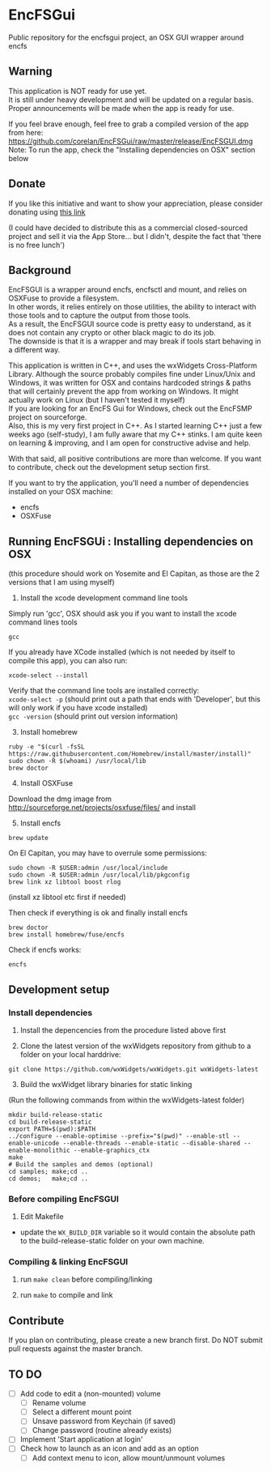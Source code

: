 # EncFSGui

Public repository for the encfsgui project, an OSX GUI wrapper around encfs

## Warning 
This application is NOT ready for use yet. <br>
It is still under heavy development and will be updated on a regular basis.<br>
Proper announcements will be made when the app is ready for use. <br>

If you feel brave enough, feel free to grab a compiled version of the app from here: https://github.com/corelan/EncFSGui/raw/master/release/EncFSGUI.dmg<br>
Note: To run the app, check the "Installing dependencies on OSX" section below<br>


## Donate
If you like this initiative and want to show your appreciation, please consider donating using [this link](https://www.paypal.com/cgi-bin/webscr?cmd=_donations&bn=EncFSGUI&business=peter.ve@corelan.be&currency_code=EUR&item_name=Support%20EncFSGui%20Project)<br>

(I could have decided to distribute this as a commercial closed-sourced project and sell it via the App Store... but I didn't, despite the fact that 'there is no free lunch')<br>


## Background
EncFSGUI is a wrapper around encfs, encfsctl and mount, and relies on OSXFuse to provide a filesystem.<br>
In other words, it relies entirely on those utilities, the ability to interact with those tools and to capture the output from those tools.<br>
As a result, the EncFSGUI source code is pretty easy to understand, as it does not contain any crypto or other black magic to do its job.<br>
The downside is that it is a wrapper and may break if tools start behaving in a different way.<br>

This application is written in C++, and uses the wxWidgets Cross-Platform Library.  Although the source probably compiles fine under Linux/Unix and Windows, it was written for OSX and contains hardcoded strings & paths that will certainly prevent the app from working on Windows.  It might actually work on Linux (but I haven't tested it myself)<br>
If you are looking for an EncFS Gui for Windows, check out the EncFSMP project on sourceforge.<br>
Also, this is my very first project in C++.  As I started learning C++ just a few weeks ago (self-study), I am fully aware that my C++ stinks. I am quite keen on learning & improving, and I am open for constructive advise and help.<br>

With that said, all positive contributions are more than welcome. If you want to contribute, check out the development setup section first.<br>

If you want to try the application, you'll need a number of dependencies installed on your OSX machine:
- encfs
- OSXFuse


## Running EncFSGUi : Installing dependencies on OSX

(this procedure should work on Yosemite and El Capitan, as those are the 2 versions that I am using myself) 


1. Install the xcode development command line tools

  Simply run 'gcc', OSX should ask you if you want to install the xcode command lines tools

  ```
  gcc
  ```

  If you already have XCode installed (which is not needed by itself to compile this app), you can also run:

  ```
  xcode-select --install
  ```

  Verify that the command line tools are installed correctly:<br>
  `xcode-select -p` 	(should print out a path that ends with 'Developer', but this will only work if you have xcode installed)<br>
  `gcc -version`		(should print out version information)<br>


3. Install homebrew

  ```
  ruby -e "$(curl -fsSL https://raw.githubusercontent.com/Homebrew/install/master/install)"
  sudo chown -R $(whoami) /usr/local/lib
  brew doctor
  ```

4. Install OSXFuse

  Download the dmg image from http://sourceforge.net/projects/osxfuse/files/ and install


5. Install encfs

  ```
  brew update
  ```

  On El Capitan, you may have to overrule some permissions:

  ```
  sudo chown -R $USER:admin /usr/local/include
  sudo chown -R $USER:admin /usr/local/lib/pkgconfig
  brew link xz libtool boost rlog
  ```
  (install xz libtool etc first if needed)

  Then check if everything is ok and finally install encfs

  ```
  brew doctor
  brew install homebrew/fuse/encfs
  ```

  Check if encfs works:
  ```
  encfs
  ```


## Development setup

### Install dependencies

1. Install the depencencies from the procedure listed above first

2. Clone the latest version of the wxWidgets repository from github to a folder on your local harddrive:

  ```
  git clone https://github.com/wxWidgets/wxWidgets.git wxWidgets-latest
  ```

3. Build the wxWidget library binaries for static linking  

  (Run the following commands from within the wxWidgets-latest folder)

  ```
  mkdir build-release-static
  cd build-release-static
  export PATH=$(pwd):$PATH
  ../configure --enable-optimise --prefix="$(pwd)" --enable-stl --enable-unicode --enable-threads --enable-static --disable-shared --enable-monolithic --enable-graphics_ctx
  make
  # Build the samples and demos (optional)
  cd samples; make;cd ..
  cd demos;   make;cd ..
  ```


### Before compiling EncFSGUI

1. Edit Makefile

  - update the `WX_BUILD_DIR` variable so it would contain the absolute path to the build-release-static folder on your own machine.


### Compiling & linking EncFSGUI

1. run `make clean` before compiling/linking

2. run `make` to compile and link


## Contribute

If you plan on contributing, please create a new branch first.  Do NOT submit pull requests against the master branch.


## TO DO

  - [ ] Add code to edit a (non-mounted) volume
    - [ ] Rename volume
    - [ ] Select a different mount point
    - [ ] Unsave password from Keychain (if saved)
    - [ ] Change password (routine already exists)
  - [ ] Implement 'Start application at login'
  - [ ] Check how to launch as an icon and add as an option
    - [ ] Add context menu to icon, allow mount/unmount volumes
